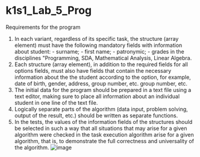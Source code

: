 # k1s1_Lab_5_Prog
Requirements for the program
1. In each variant, regardless of its specific task, the structure 
(array element) must have the following mandatory fields with information about 
student: - surname; - first name; - patronymic; - grades in the disciplines 
"Programming, SDA, Mathematical Analysis, Linear Algebra. 
2. Each structure (array element), in addition to the required fields for all options 
fields, must also have fields that contain the necessary information about the 
the student according to the option, for example, date of birth, gender, address, group number, etc. 
group number, etc.
3. The initial data for the program should be prepared in a text file using a 
text editor, making sure to place all 
information about an individual student in one line of the text file. 
4. Logically separate parts of the algorithm (data input, problem solving, 
output of the result, etc.) should be written as separate functions. 
5. In the tests, the values of the information fields of the structures should be selected in such a way that 
all situations that may arise for a given algorithm were checked in the task execution algorithm 
arise for a given algorithm, that is, to demonstrate the full correctness 
and universality of the algorithm.
![image](https://github.com/Dan-live/k1s1_Lab_5_Prog/assets/109356212/f45fc525-c08e-4984-8319-f7e5f95f1257)
